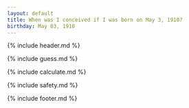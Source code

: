 ```yaml
---
layout: default
title: When was I conceived if I was born on May 3, 1910?
birthday: May 03, 1910
---
```


{% include header.md %}

{% include guess.md %}

{% include calculate.md %}

{% include safety.md %}

{% include footer.md %}




